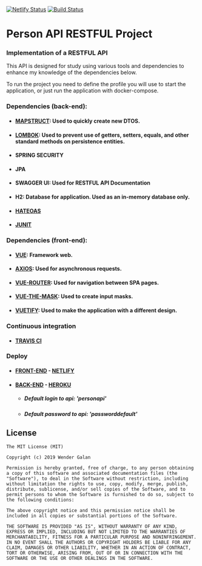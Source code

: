 [![Netlify Status](https://api.netlify.com/api/v1/badges/8110a568-faef-49ae-9b5c-d62b616e5f2c/deploy-status)](https://app.netlify.com/sites/person-vue-spring-boot/deploys)
[![Build Status](https://travis-ci.org/WenderGalan/person-vue-spring-boot.svg?branch=master)](https://travis-ci.org/WenderGalan/person-vue-spring-boot)

# Person API RESTFUL Project
### Implementation of a RESTFUL API

This API is designed for study using various tools and dependencies to enhance my knowledge of the dependencies below.

To run the project you need to define the profile you will use to start the application, or just run the application with docker-compose.

### Dependencies (back-end):
  - #### [MAPSTRUCT](https://mapstruct.org/): Used to quickly create new DTOS.
  - #### [LOMBOK](https://projectlombok.org/): Used to prevent use of getters, setters, equals, and other standard methods on persistence entities.
  - #### SPRING SECURITY
  - #### JPA
  - #### SWAGGER UI: Used for RESTFUL API Documentation
  - #### H2: Database for application. Used as an in-memory database only.
  - #### [HATEOAS](https://spring.io/projects/spring-hateoas)
  - #### [JUNIT](https://junit.org/junit5/)
  
### Dependencies (front-end):
  - #### [VUE](https://vuejs.org/): Framework web.
  - #### [AXIOS](https://www.npmjs.com/package/axios): Used for asynchronous requests.
  - #### [VUE-ROUTER](https://router.vuejs.org/): Used for navigation between SPA pages.
  - #### [VUE-THE-MASK](https://vuejs-tips.github.io/vue-the-mask/): Used to create input masks.
  - #### [VUETIFY](https://vuetifyjs.com/): Used to make the application with a different design.
  
### Continuous integration 
  - #### [TRAVIS CI](https://travis-ci.org/WenderGalan/person-vue-spring-boot.svg?branch=master)

### Deploy
  - #### [FRONT-END](https://person-vue-spring-boot.netlify.app/) - [NETLIFY](https://www.netlify.com/)
  - #### [BACK-END](https://person-vue-spring-boot.herokuapp.com/) - [HEROKU](https://dashboard.heroku.com/)
    - ##### Default login to api: 'personapi'
    - ##### Default password to api: 'passworddefault'
  
 ## License
```
The MIT License (MIT)

Copyright (c) 2019 Wender Galan

Permission is hereby granted, free of charge, to any person obtaining a copy of this software and associated documentation files (the "Software"), to deal in the Software without restriction, including without limitation the rights to use, copy, modify, merge, publish, distribute, sublicense, and/or sell copies of the Software, and to permit persons to whom the Software is furnished to do so, subject to the following conditions:

The above copyright notice and this permission notice shall be included in all copies or substantial portions of the Software.

THE SOFTWARE IS PROVIDED "AS IS", WITHOUT WARRANTY OF ANY KIND, EXPRESS OR IMPLIED, INCLUDING BUT NOT LIMITED TO THE WARRANTIES OF MERCHANTABILITY, FITNESS FOR A PARTICULAR PURPOSE AND NONINFRINGEMENT. IN NO EVENT SHALL THE AUTHORS OR COPYRIGHT HOLDERS BE LIABLE FOR ANY CLAIM, DAMAGES OR OTHER LIABILITY, WHETHER IN AN ACTION OF CONTRACT, TORT OR OTHERWISE, ARISING FROM, OUT OF OR IN CONNECTION WITH THE SOFTWARE OR THE USE OR OTHER DEALINGS IN THE SOFTWARE.
```

